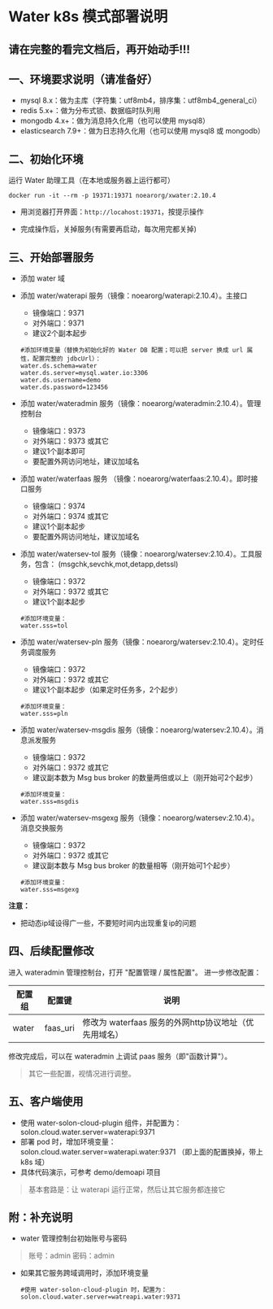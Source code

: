 # Water k8s 模式部署说明

## 请在完整的看完文档后，再开始动手!!!

## 一、环境要求说明（请准备好）

* mysql 8.x：做为主库（字符集：utf8mb4，排序集：utf8mb4_general_ci）
* redis 5.x+：做为分布式锁、数据临时队列用
* mongodb 4.x+：做为消息持久化用（也可以使用 mysql8）
* elasticsearch 7.9+：做为日志持久化用（也可以使用 mysql8 或 mongodb）

## 二、初始化环境

运行 Water 助理工具（在本地或服务器上运行都可）

```shell
docker run -it --rm -p 19371:19371 noearorg/xwater:2.10.4
```

* 用浏览器打开界面：`http://locahost:19371`，按提示操作

* 完成操作后，关掉服务(有需要再启动，每次用完都关掉)

## 三、开始部署服务

* 添加 water 域

* 添加 water/waterapi 服务（镜像：noearorg/waterapi:2.10.4）。主接口
  * 镜像端口：9371
  * 对外端口：9371
  * 建议2个副本起步
  

  ```properties
  #添加环境变量（替换为初始化好的 Water DB 配置；可以把 server 换成 url 属性，配置完整的 jdbcUrl）： 
  water.ds.schema=water
  water.ds.server=mysql.water.io:3306 
  water.ds.username=demo
  water.ds.password=123456
  ```

* 添加 water/wateradmin 服务（镜像：noearorg/wateradmin:2.10.4）。管理控制台
  * 镜像端口：9373
  * 对外端口：9373 或其它
  * 建议1个副本即可
  * 要配置外网访问地址，建议加域名

  
* 添加 water/waterfaas 服务 （镜像：noearorg/waterfaas:2.10.4）。即时接口服务
  * 镜像端口：9374
  * 对外端口：9374 或其它
  * 建议1个副本起步
  * 要配置外网访问地址，建议加域名
  
  
* 添加 water/watersev-tol 服务（镜像：noearorg/watersev:2.10.4）。工具服务，包含： (msgchk,sevchk,mot,detapp,detssl)
  * 镜像端口：9372
  * 对外端口：9372 或其它
  * 建议1个副本起步


  ```properties
  #添加环境变量：
  water.sss=tol
  ```

* 添加 water/watersev-pln 服务（镜像：noearorg/watersev:2.10.4）。定时任务调度服务
  * 镜像端口：9372
  * 对外端口：9372 或其它
  * 建议1个副本起步（如果定时任务多，2个起步）


  ```properties
  #添加环境变量：
  water.sss=pln
  ```


* 添加 water/watersev-msgdis 服务（镜像：noearorg/watersev:2.10.4）。消息派发服务
  * 镜像端口：9372
  * 对外端口：9372 或其它
  * 建议副本数为 Msg bus broker 的数量两倍或以上（刚开始可2个起步）


  ```properties
  #添加环境变量：
  water.sss=msgdis
  ```

* 添加 water/watersev-msgexg 服务（镜像：noearorg/watersev:2.10.4）。消息交换服务
  * 镜像端口：9372
  * 对外端口：9372 或其它
  * 建议副本数与 Msg bus broker 的数量相等（刚开始可1个起步）


  ```properties
  #添加环境变量：
  water.sss=msgexg
  ```


**注意：**

* 把动态ip域设得广一些，不要短时间内出现重复ip的问题


## 四、后续配置修改

进入 wateradmin 管理控制台，打开 "配置管理 / 属性配置"。 进一步修改配置：

| 配置组 | 配置键 | 说明 |
| -------- | -------- | -------- |
| water     | faas_uri     | 修改为 waterfaas 服务的外网http协议地址（优先用域名）     |

修改完成后，可以在 wateradmin 上调试 paas 服务（即"函数计算"）。

> 其它一些配置，视情况进行调整。


## 五、客户端使用

* 使用 water-solon-cloud-plugin 组件，并配置为：solon.cloud.water.server=waterapi:9371
* 部署 pod 时，增加环境变量：solon.cloud.water.server=waterapi.water:9371 （即上面的配置换掉，带上 k8s 域）
* 具体代码演示，可参考 demo/demoapi 项目

> 基本套路是：让 waterapi 运行正常，然后让其它服务都连接它



## 附：补充说明

* water 管理控制台初始账号与密码

> 账号：admin 密码：admin

* 如果其它服务跨域调用时，添加环境变量


  ```properties
  #使用 water-solon-cloud-plugin 时，配置为：
  solon.cloud.water.server=watreapi.water:9371
  ```

